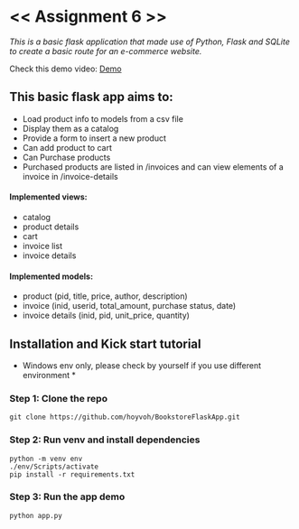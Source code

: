 # << Assignment 6 >>

*This is a basic flask application that made use of Python, Flask and SQLite to create a basic route for an e-commerce website.*

Check this demo video: [Demo](https://drive.google.com/file/d/1Iz_4TIvTeJHPH5xXiE9IZZHmCPjuenxc/view?usp=sharing)

## This basic flask app aims to:
- Load product info to models from a csv file
- Display them as a catalog
- Provide a form to insert a new product
- Can add product to cart
- Can Purchase products
- Purchased products are listed in /invoices and can view elements of a invoice in /invoice-details

#### Implemented views:
- catalog
- product details
- cart
- invoice list
- invoice details

#### Implemented models:
- product (pid, title, price, author, description)
- invoice (inid, userid, total_amount, purchase status, date)
- invoice details (inid, pid, unit_price, quantity)

## Installation and Kick start tutorial

* Windows env only, please check by yourself if you use different environment *

### Step 1: Clone the repo

```
git clone https://github.com/hoyvoh/BookstoreFlaskApp.git
```

### Step 2: Run venv and install dependencies

```
python -m venv env
./env/Scripts/activate
pip install -r requirements.txt
```

### Step 3: Run the app demo

```
python app.py
```

